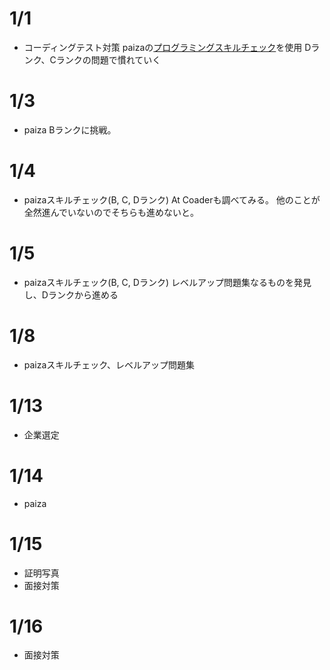 # 1/1
- コーディングテスト対策
  paizaの[プログラミングスキルチェック](https://paiza.jp/challenges)を使用
  Dランク、Cランクの問題で慣れていく

# 1/3
- paiza Bランクに挑戦。

# 1/4
- paizaスキルチェック(B, C, Dランク)
At Coaderも調べてみる。
他のことが全然進んでいないのでそちらも進めないと。

# 1/5
- paizaスキルチェック(B, C, Dランク)
  レベルアップ問題集なるものを発見し、Dランクから進める

# 1/8
- paizaスキルチェック、レベルアップ問題集

# 1/13
- 企業選定

# 1/14
- paiza

# 1/15
- 証明写真
- 面接対策

# 1/16
- 面接対策
